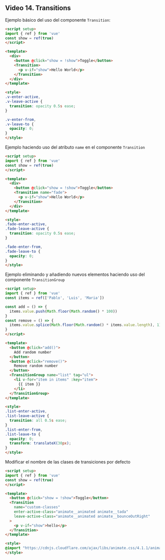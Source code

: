 ## Video 14. Transitions

Ejemplo básico del uso del componente `Transition`:
```html
<script setup>
import { ref } from 'vue'
const show = ref(true)
</script>

<template>
  <div>
    <button @click="show = !show">Toggle</button>
    <Transition>
      <p v-if="show">Hello World</p>
    </Transition>
  </div>
</template>

<style>
.v-enter-active,
.v-leave-active {
  transition: opacity 0.5s ease;
}

.v-enter-from,
.v-leave-to {
  opacity: 0;
}
</style>
```

Ejemplo haciendo uso del atributo `name` en el componente `Transition`
```html
<script setup>
import { ref } from 'vue'
const show = ref(true)
</script>

<template>
  <div>
    <button @click="show = !show">Toggle</button>
    <Transition name="fade">
      <p v-if="show">Hello World</p>
    </Transition>
  </div>
</template>

<style>
.fade-enter-active,
.fade-leave-active {
  transition: opacity 0.5s ease;
}

.fade-enter-from,
.fade-leave-to {
  opacity: 0;
}
</style>
```

Ejemplo eliminando y añadiendo nuevos elementos haciendo uso del componente `TransitionGroup`
```html
<script setup>
import { ref } from 'vue'
const items = ref(['Pablo', 'Luis', 'Maria'])

const add = () => {
  items.value.push(Math.floor(Math.random() * 100))
}
const remove = () => {
  items.value.splice(Math.floor(Math.random() * items.value.length), 1)
}
</script>

<template>
  <button @click="add()">
    Add random number
  </button>
  <button @click="remove()">
    Remove random number
  </button>
  <TransitionGroup name="list" tag="ul">
    <li v-for="item in items" :key="item">
      {{ item }}
    </li>
  </TransitionGroup>
</template>

<style>
.list-enter-active,
.list-leave-active {
  transition: all 0.5s ease;
}
.list-enter-from,
.list-leave-to {
  opacity: 0;
  transform: translateX(30px);
}
</style>
```

Modificar el nombre de las clases de transiciones por defecto
```html
<script setup>
import { ref } from 'vue'
const show = ref(true)
</script>

<template>
  <button @click="show = !show">Toggle</button>
  <Transition
    name="custom-classes"
    enter-active-class="animate__animated animate__tada"
    leave-active-class="animate__animated animate__bounceOutRight"
  >
    <p v-if="show">hello</p>
  </Transition>
</template>

<style>
@import "https://cdnjs.cloudflare.com/ajax/libs/animate.css/4.1.1/animate.min.css";
</style>
```